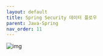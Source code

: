 ```yaml
---
layout: default
title: Spring Security 데이터 플로우 
parent: Java-Spring
nav_order: 11
---
```


![img](../../../assets/java/1.svg)